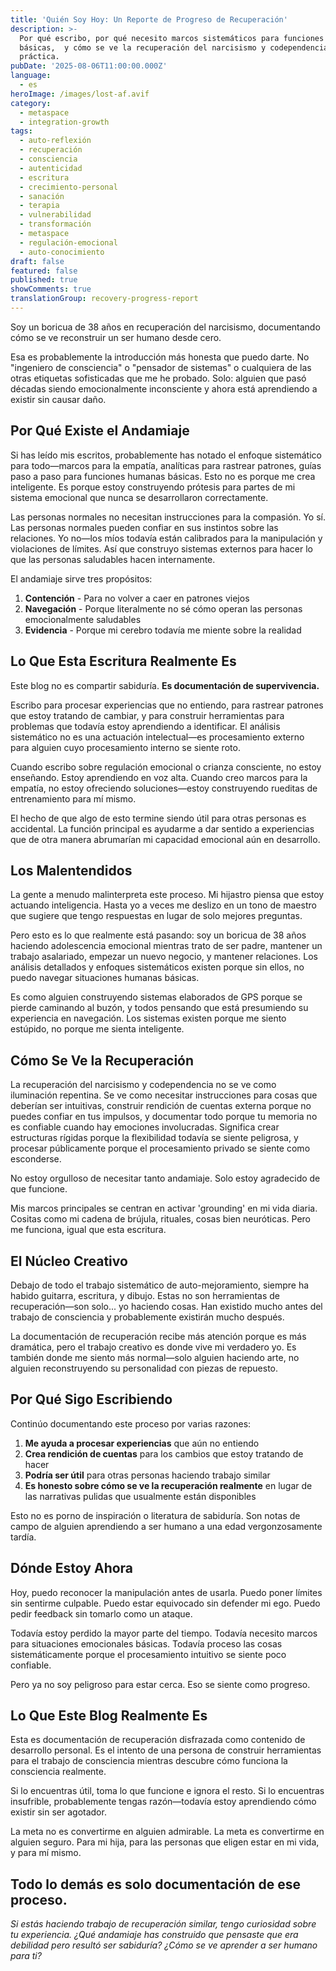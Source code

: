 ```yaml
---
title: 'Quién Soy Hoy: Un Reporte de Progreso de Recuperación'
description: >-
  Por qué escribo, por qué necesito marcos sistemáticos para funciones humanas
  básicas,  y cómo se ve la recuperación del narcisismo y codependencia en la
  práctica.
pubDate: '2025-08-06T11:00:00.000Z'
language:
  - es
heroImage: /images/lost-af.avif
category:
  - metaspace
  - integration-growth
tags:
  - auto-reflexión
  - recuperación
  - consciencia
  - autenticidad
  - escritura
  - crecimiento-personal
  - sanación
  - terapia
  - vulnerabilidad
  - transformación
  - metaspace
  - regulación-emocional
  - auto-conocimiento
draft: false
featured: false
published: true
showComments: true
translationGroup: recovery-progress-report
---
```


Soy un boricua de 38 años en recuperación del narcisismo, documentando cómo se ve reconstruir un ser humano desde cero.

Esa es probablemente la introducción más honesta que puedo darte. No "ingeniero de consciencia" o "pensador de sistemas" o cualquiera de las otras etiquetas sofisticadas que me he probado. Solo: alguien que pasó décadas siendo emocionalmente inconsciente y ahora está aprendiendo a existir sin causar daño.

## Por Qué Existe el Andamiaje

Si has leído mis escritos, probablemente has notado el enfoque sistemático para todo—marcos para la empatía, analíticas para rastrear patrones, guías paso a paso para funciones humanas básicas. Esto no es porque me crea inteligente. Es porque estoy construyendo prótesis para partes de mi sistema emocional que nunca se desarrollaron correctamente.

Las personas normales no necesitan instrucciones para la compasión. Yo sí. Las personas normales pueden confiar en sus instintos sobre las relaciones. Yo no—los míos todavía están calibrados para la manipulación y violaciones de límites. Así que construyo sistemas externos para hacer lo que las personas saludables hacen internamente.

El andamiaje sirve tres propósitos:

1. **Contención** - Para no volver a caer en patrones viejos
2. **Navegación** - Porque literalmente no sé cómo operan las personas emocionalmente saludables
3. **Evidencia** - Porque mi cerebro todavía me miente sobre la realidad

## Lo Que Esta Escritura Realmente Es

Este blog no es compartir sabiduría. **Es documentación de supervivencia.**

Escribo para procesar experiencias que no entiendo, para rastrear patrones que estoy tratando de cambiar, y para construir herramientas para problemas que todavía estoy aprendiendo a identificar. El análisis sistemático no es una actuación intelectual—es procesamiento externo para alguien cuyo procesamiento interno se siente roto.

Cuando escribo sobre regulación emocional o crianza consciente, no estoy enseñando. Estoy aprendiendo en voz alta. Cuando creo marcos para la empatía, no estoy ofreciendo soluciones—estoy construyendo rueditas de entrenamiento para mí mismo.

El hecho de que algo de esto termine siendo útil para otras personas es accidental. La función principal es ayudarme a dar sentido a experiencias que de otra manera abrumarían mi capacidad emocional aún en desarrollo.

## Los Malentendidos

La gente a menudo malinterpreta este proceso. Mi hijastro piensa que estoy actuando inteligencia. Hasta yo a veces me deslizo en un tono de maestro que sugiere que tengo respuestas en lugar de solo mejores preguntas.

Pero esto es lo que realmente está pasando: soy un boricua de 38 años haciendo adolescencia emocional mientras trato de ser padre, mantener un trabajo asalariado, empezar un nuevo negocio, y mantener relaciones. Los análisis detallados y enfoques sistemáticos existen porque sin ellos, no puedo navegar situaciones humanas básicas.

Es como alguien construyendo sistemas elaborados de GPS porque se pierde caminando al buzón, y todos pensando que está presumiendo su experiencia en navegación. Los sistemas existen porque me siento estúpido, no porque me sienta inteligente.

## Cómo Se Ve la Recuperación

La recuperación del narcisismo y codependencia no se ve como iluminación repentina. Se ve como necesitar instrucciones para cosas que deberían ser intuitivas, construir rendición de cuentas externa porque no puedes confiar en tus impulsos, y documentar todo porque tu memoria no es confiable cuando hay emociones involucradas. Significa crear estructuras rígidas porque la flexibilidad todavía se siente peligrosa, y procesar públicamente porque el procesamiento privado se siente como esconderse.

No estoy orgulloso de necesitar tanto andamiaje. Solo estoy agradecido de que funcione.

Mis marcos principales se centran en activar 'grounding' en mi vida diaria. Cositas como mi cadena de brújula, rituales, cosas bien neuróticas. Pero me funciona, igual que esta escritura.

## El Núcleo Creativo

Debajo de todo el trabajo sistemático de auto-mejoramiento, siempre ha habido guitarra, escritura, y dibujo. Estas no son herramientas de recuperación—son solo... yo haciendo cosas. Han existido mucho antes del trabajo de consciencia y probablemente existirán mucho después.

La documentación de recuperación recibe más atención porque es más dramática, pero el trabajo creativo es donde vive mi verdadero yo. Es también donde me siento más normal—solo alguien haciendo arte, no alguien reconstruyendo su personalidad con piezas de repuesto.

## Por Qué Sigo Escribiendo

Continúo documentando este proceso por varias razones:

1. **Me ayuda a procesar experiencias** que aún no entiendo
2. **Crea rendición de cuentas** para los cambios que estoy tratando de hacer
3. **Podría ser útil** para otras personas haciendo trabajo similar
4. **Es honesto sobre cómo se ve la recuperación realmente** en lugar de las narrativas pulidas que usualmente están disponibles

Esto no es porno de inspiración o literatura de sabiduría. Son notas de campo de alguien aprendiendo a ser humano a una edad vergonzosamente tardía.

## Dónde Estoy Ahora

Hoy, puedo reconocer la manipulación antes de usarla. Puedo poner límites sin sentirme culpable. Puedo estar equivocado sin defender mi ego. Puedo pedir feedback sin tomarlo como un ataque.

Todavía estoy perdido la mayor parte del tiempo. Todavía necesito marcos para situaciones emocionales básicas. Todavía proceso las cosas sistemáticamente porque el procesamiento intuitivo se siente poco confiable.

Pero ya no soy peligroso para estar cerca. Eso se siente como progreso.

## Lo Que Este Blog Realmente Es

Esta es documentación de recuperación disfrazada como contenido de desarrollo personal. Es el intento de una persona de construir herramientas para el trabajo de consciencia mientras descubre cómo funciona la consciencia realmente.

Si lo encuentras útil, toma lo que funcione e ignora el resto. Si lo encuentras insufrible, probablemente tengas razón—todavía estoy aprendiendo cómo existir sin ser agotador.

La meta no es convertirme en alguien admirable. La meta es convertirme en alguien seguro. Para mi hija, para las personas que eligen estar en mi vida, y para mí mismo.

Todo lo demás es solo documentación de ese proceso.
---

_Si estás haciendo trabajo de recuperación similar, tengo curiosidad sobre tu experiencia. ¿Qué andamiaje has construido que pensaste que era debilidad pero resultó ser sabiduría? ¿Cómo se ve aprender a ser humano para ti?_
